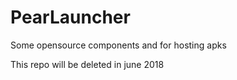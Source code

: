 # PearLauncher
Some opensource components and for hosting apks

This repo will be deleted in june 2018
